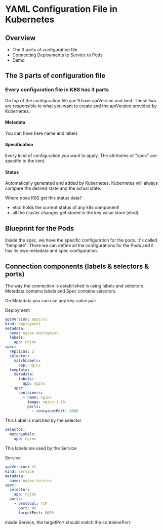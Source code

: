 # YAML Configuration File in Kubernetes

## Overview

- The 3 parts of configuration file
- Connecting Deployments to Service to Pods
- Demo

## The 3 parts of configuration file

### Every configuration file in K8S has 3 parts

On top of the configuration file you'll have apiVersion and kind. These two are responsible to what you want to create and the apiVersion provided by Kubernetes.

#### Metadata

You can have here name and labels

#### Specification

Every kind of configuration you want to apply. The attributes of "spec" are specific to the kind.

#### Status

Automatically generated and added by Kubernetes. Kubernetes will always compare the desired state and the actual state.

Where does K8S get this status data?

- etcd holds the current status of any k8s component!
- all the cluster changes get stored in the key value store (etcd)

## Blueprint for the Pods

Inside the spec, we have the specific configuration for the pods. It's called "template". There we can define all the configurations for the Pods and it has its own metadata and spec configuration.

## Connection components (labels & selectors & ports)

The way the connection is estabilished is using labels and selectors. Metadata contains labels and Spec contains selectors.

On Metadata you can use any key-value pair

Deployment

```yaml
apiVersion: apps/v1
kind: Deployment
metadata:
  name: nginx-deployment
  labels:
    app: nginx
spec:
  replicas: 2
  selector:
    matchLabels:
      app: nginx
  template:
    metadata:
      labels:
        app: nginx
    spec:
      containers:
        - name: nginx
          image: nginx:1.16
          ports:
            - containerPort: 8080
```

This Label is matched by the selector

```yaml
selector:
  matchLabels:
    app: nginx
```

This labels are used by the Service

Service

```yaml
apiVersion: v1
kind: Service
metadata:
  name: nginx-service
spec:
  selector:
    app: nginx
  ports:
    - protocol: TCP
      port: 80
      targetPort: 8080
```

Inside Service, the targetPort should match the containerPort.
